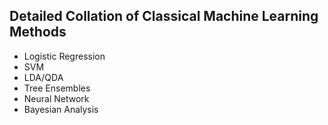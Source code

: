 ## Detailed Collation of Classical Machine Learning Methods

- Logistic Regression
- SVM
- LDA/QDA
- Tree Ensembles
- Neural Network
- Bayesian Analysis
